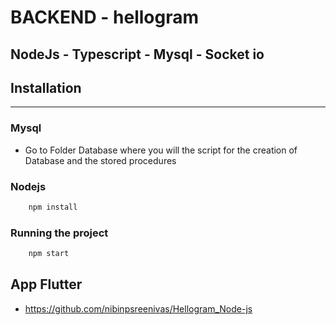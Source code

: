 # BACKEND - hellogram

## NodeJs - Typescript - Mysql - Socket io

## Installation

---

### Mysql

- Go to Folder Database where you will the script for the creation of Database and the stored procedures


### Nodejs

```sh
    npm install
```

### Running the project

```sh
    npm start
```


## App Flutter

- https://github.com/nibinpsreenivas/Hellogram_Node-js
